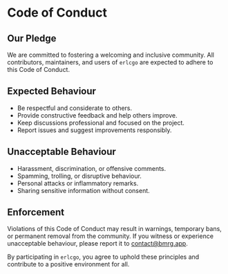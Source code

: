 # Code of Conduct

## Our Pledge

We are committed to fostering a welcoming and inclusive community. All contributors, maintainers, and users of `erlcgo` are expected to adhere to this Code of Conduct.

## Expected Behaviour

- Be respectful and considerate to others.
- Provide constructive feedback and help others improve.
- Keep discussions professional and focused on the project.
- Report issues and suggest improvements responsibly.

## Unacceptable Behaviour

- Harassment, discrimination, or offensive comments.
- Spamming, trolling, or disruptive behaviour.
- Personal attacks or inflammatory remarks.
- Sharing sensitive information without consent.

## Enforcement

Violations of this Code of Conduct may result in warnings, temporary bans, or permanent removal from the community. If you witness or experience unacceptable behaviour, please report it to [contact@bmrg.app](mailto:contact@bmrg.app).

By participating in `erlcgo`, you agree to uphold these principles and contribute to a positive environment for all.

